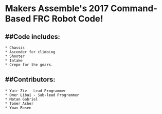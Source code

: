 # Makers Assemble's 2017 Command-Based FRC Robot Code!


##Code includes:
----------------
	* Chassis 
	* Ascender for climbing
	* Shooter
	* Intake
	* Crepe for the gears.


##Contributors:
---------------
	* Yair Ziv - Lead Programmer
	* Omer Libai - Sub-lead Programmer
	* Matan Gabriel
	* Tomer Asher
	* Yoav Rosen